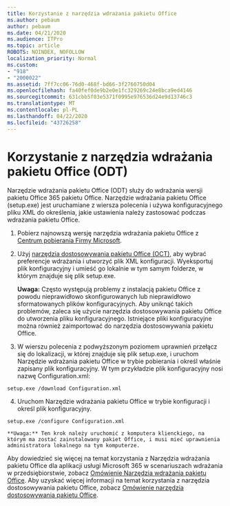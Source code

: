 ```yaml
---
title: Korzystanie z narzędzia wdrażania pakietu Office
ms.author: pebaum
author: pebaum
ms.date: 04/21/2020
ms.audience: ITPro
ms.topic: article
ROBOTS: NOINDEX, NOFOLLOW
localization_priority: Normal
ms.custom:
- "918"
- "2000022"
ms.assetid: 7ff7cc06-76d0-468f-bd66-3f2760750d04
ms.openlocfilehash: fa40fef0de9b2e0e1fc329269c24e8bca9ed4146
ms.sourcegitcommit: 631cbb5f03e5371f0995e976536d24e9d13746c3
ms.translationtype: MT
ms.contentlocale: pl-PL
ms.lasthandoff: 04/22/2020
ms.locfileid: "43726258"
---
```

# <a name="using-the-office-deployment-tool-odt"></a>Korzystanie z narzędzia wdrażania pakietu Office (ODT)

Narzędzie wdrażania pakietu Office (ODT) służy do wdrażania wersji pakietu Office 365 pakietu Office. Narzędzie wdrażania pakietu Office (setup.exe) jest uruchamiane z wiersza polecenia i używa konfiguracyjnego pliku XML do określenia, jakie ustawienia należy zastosować podczas wdrażania pakietu Office.
  
1. Pobierz najnowszą wersję narzędzia wdrażania pakietu Office z [Centrum pobierania Firmy Microsoft](https://go.microsoft.com/fwlink/p/?LinkID=626065).

2. Użyj [narzędzia dostosowywania pakietu Office (OCT),](https://config.office.com) aby wybrać preferencje wdrażania i utworzyć plik XML konfiguracji. Wyeksportuj plik konfiguracyjny i umieść go lokalnie w tym samym folderze, w którym znajduje się plik setup.exe.

    **Uwaga:** Często występują problemy z instalacją pakietu Office z powodu nieprawidłowo skonfigurowanych lub nieprawidłowo sformatowanych plików konfiguracyjnych. Aby uniknąć takich problemów, zaleca się użycie narzędzia dostosowywania pakietu Office do utworzenia pliku konfiguracyjnego. Istniejące pliki konfiguracyjne można również zaimportować do narzędzia dostosowywania pakietu Office.

3. W wierszu polecenia z podwyższonym poziomem uprawnień przełącz się do lokalizacji, w której znajduje się plik setup.exe, i uruchom Narzędzie wdrażania pakietu Office w trybie pobierania i określ właśnie zapisany plik konfiguracyjny. W tym przykładzie plik konfiguracyjny nosi nazwę Configuration.xml:
    
  ```
  setup.exe /download Configuration.xml  
  ```

4. Uruchom Narzędzie wdrażania pakietu Office w trybie konfiguracji i określ plik konfiguracyjny.
    
  ```
  setup.exe /configure Configuration.xml
  ```

    **Uwaga:** Ten krok należy uruchomić z komputera klienckiego, na którym ma zostać zainstalowany pakiet Office, i musi mieć uprawnienia administratora lokalnego na tym komputerze.

Aby dowiedzieć się więcej na temat korzystania z Narzędzia wdrażania pakietu Office dla aplikacji usługi Microsoft 365 w scenariuszach wdrażania w przedsiębiorstwie, zobacz [Omówienie Narzędzia wdrażania pakietu Office](https://docs.microsoft.com/deployoffice/overview-of-the-office-2016-deployment-tool). Aby uzyskać więcej informacji na temat korzystania z narzędzia dostosowywania pakietu Office, zobacz [Omówienie narzędzia dostosowywania pakietu Office](https://docs.microsoft.com/DeployOffice/overview-of-the-office-customization-tool-for-click-to-run).
